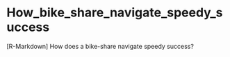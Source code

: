 # How_bike_share_navigate_speedy_success
[R-Markdown] How does a bike-share navigate speedy success?
